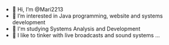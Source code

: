 - 👋 Hi, I’m @Mari2213
- 👀 I’m interested in Java programming, website and systems development
- 🌱 I'm studying Systems Analysis and Development
- 💞️ I like to tinker with live broadcasts and sound systems ...

<!---
Mari2213/Mari2213 is a ✨ special ✨ repository because its `README.md` (this file) appears on your GitHub profile.
You can click the Preview link to take a look at your changes.
--->
